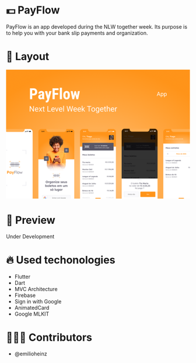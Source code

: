 # 💵 PayFlow

PayFlow is an app developed during the NLW together week. Its purpose is to help you with your bank slip payments and organization.

# 🎨 Layout

![Layout preview](docs/layout.png?raw=true)

# 📱 Preview

Under Development

# 🔥 Used techonologies

- Flutter
- Dart
- MVC Architecture
- Firebase
- Sign in with Google
- AnimatedCard
- Google MLKIT

# 👨🏼‍🚀 Contributors

- @emilioheinz
